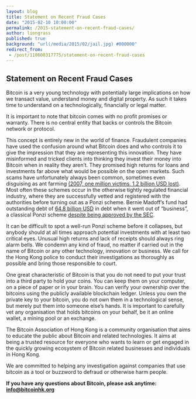 ```yaml
---
layout: blog
title: Statement on Recent Fraud Cases
date: "2015-02-10 10:00:00"
permalink: /2015-statement-on-recent-fraud-cases/
author: liongrass
published: true
background: "url(/media/2015/02/jail.jpg) #000000"
redirect_from:
 - /post/110600317775/statement-on-recent-fraud-cases
---
```


## Statement on Recent Fraud Cases

Bitcoin is a very young technology with potentially large implications on how we transact value, understand money and digital property. As such it takes time to understand on a technologically, financially or legal matter.

It is important to note that bitcoin comes with no profit promises or warranty. There is no central entity that backs or controls the Bitcoin network or protocol.

This concept is entirely new in the world of finance. Fraudulent companies have used the confusion around what Bitcoin does and who controls it to give the impression that they are representing this innovation. They have misinformed and tricked clients into thinking they invest their money into Bitcoin when in reality they aren’t. They promised high returns for loans and investments far above what would be possible on the open markets. Such scams have unfortunately always been common, sometimes even disguising as ant farming [(2007, one million victims, 1.2 billion USD lost)](http://www.latimes.com/world/la-fg-c1-china-cockroach-20131015-dto-htmlstory.html). Most often these schemes occur in the otherwise tightly regulated financial industry, where they are successfully vetted and registered with the authorities before turning out as a Ponzi scheme. Bernie Madoff’s fund had outstanding debt of [64.8 billion USD](http://www.wsj.com/articles/SB123673521911590783) in debt when it went out of “business”, a classical Ponzi scheme [despite being approved by the SEC](http://www.forbes.com/sites/eamonnfingleton/2013/06/04/heres-one-reason-why-east-asians-think-america-is-a-basket-case/).

It can be difficult to spot a well-run Ponzi scheme before it collapses, but anybody should at all times approach potential investments with at least two critical eyes. Unusual high returns and lack of receipts should always ring alarm bells. We condemn any kind of fraud, no matter if carried out in the name of Bitcoin or any other technology, innovation or business. We call for the Hong Kong police to conduct their investigations as thoroughly as possible and bring those responsible to court.

One great characteristic of Bitcoin is that you do not need to put your trust into a third party to hold your coins. You can keep them on your computer, on a piece of paper or in your brain. You can verify your ownership over the bitcoins using the publicly available blockchain ledger. Unless you own the private key to your bitcoin, you do not own them in a technological sense, but merely put them into someone else’s hands. It is important to carefully vet any organisation that holds bitcoins on your behalf, be it an online wallet, a mining pool or an exchange.

The Bitcoin Association of Hong Kong is a community organisation that aims to educate the public about Bitcoin and related technologies. It aims at being a trusted resource for everyone who wants to learn or get engaged in the quickly growing ecosystem of Bitcoin related businesses and individuals in Hong Kong.

We are committed to helping any investigation against companies that use bitcoin as a tool or buzzword to defraud or otherwise harm people.

**If you have any questions about Bitcoin, please ask anytime: [info@bitcoinhk.org](info@bitcoinhk.org)**
